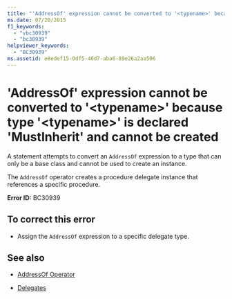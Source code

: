 ```yaml
---
title: "'AddressOf' expression cannot be converted to '<typename>' because type '<typename>' is declared 'MustInherit' and cannot be created"
ms.date: 07/20/2015
f1_keywords: 
  - "vbc30939"
  - "bc30939"
helpviewer_keywords: 
  - "BC30939"
ms.assetid: e8edef15-0df5-46d7-aba6-89e26a2aa506
---
```

# 'AddressOf' expression cannot be converted to '\<typename>' because type '\<typename>' is declared 'MustInherit' and cannot be created
A statement attempts to convert an `AddressOf` expression to a type that can only be a base class and cannot be used to create an instance.  
  
 The `AddressOf` operator creates a procedure delegate instance that references a specific procedure.  
  
 **Error ID:** BC30939  
  
## To correct this error  
  
-   Assign the `AddressOf` expression to a specific delegate type.  
  
## See also
- [AddressOf Operator](../../visual-basic/language-reference/operators/addressof-operator.md)

- [Delegates](../../visual-basic/programming-guide/language-features/delegates/index.md)
